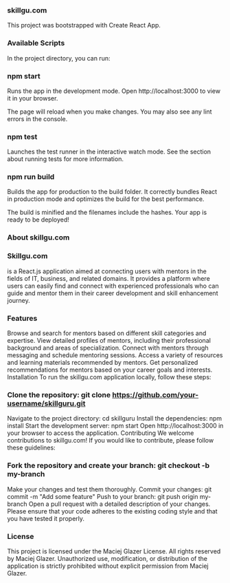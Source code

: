 ### skillgu.com
This project was bootstrapped with Create React App.

### Available Scripts
In the project directory, you can run:

### npm start
Runs the app in the development mode.
Open http://localhost:3000 to view it in your browser.

The page will reload when you make changes.
You may also see any lint errors in the console.

### npm test
Launches the test runner in the interactive watch mode.
See the section about running tests for more information.

### npm run build
Builds the app for production to the build folder.
It correctly bundles React in production mode and optimizes the build for the best performance.

The build is minified and the filenames include the hashes.
Your app is ready to be deployed!

### About skillgu.com
### Skillgu.com
is a React.js application aimed at connecting users with mentors in the fields of IT, business, and related domains. It provides a platform where users can easily find and connect with experienced professionals who can guide and mentor them in their career development and skill enhancement journey.

### Features
Browse and search for mentors based on different skill categories and expertise.
View detailed profiles of mentors, including their professional background and areas of specialization.
Connect with mentors through messaging and schedule mentoring sessions.
Access a variety of resources and learning materials recommended by mentors.
Get personalized recommendations for mentors based on your career goals and interests.
Installation
To run the skillgu.com application locally, follow these steps:

### Clone the repository: git clone https://github.com/your-username/skillguru.git
Navigate to the project directory: cd skillguru
Install the dependencies: npm install
Start the development server: npm start
Open http://localhost:3000 in your browser to access the application.
Contributing
We welcome contributions to skillgu.com! If you would like to contribute, please follow these guidelines:

### Fork the repository and create your branch: git checkout -b my-branch
Make your changes and test them thoroughly.
Commit your changes: git commit -m "Add some feature"
Push to your branch: git push origin my-branch
Open a pull request with a detailed description of your changes.
Please ensure that your code adheres to the existing coding style and that you have tested it properly.

### License
This project is licensed under the Maciej Glazer License. All rights reserved by Maciej Glazer. Unauthorized use, modification, or distribution of the application is strictly prohibited without explicit permission from Maciej Glazer.